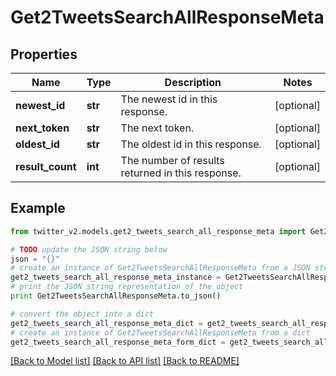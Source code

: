 # Get2TweetsSearchAllResponseMeta


## Properties
Name | Type | Description | Notes
------------ | ------------- | ------------- | -------------
**newest_id** | **str** | The newest id in this response. | [optional] 
**next_token** | **str** | The next token. | [optional] 
**oldest_id** | **str** | The oldest id in this response. | [optional] 
**result_count** | **int** | The number of results returned in this response. | [optional] 

## Example

```python
from twitter_v2.models.get2_tweets_search_all_response_meta import Get2TweetsSearchAllResponseMeta

# TODO update the JSON string below
json = "{}"
# create an instance of Get2TweetsSearchAllResponseMeta from a JSON string
get2_tweets_search_all_response_meta_instance = Get2TweetsSearchAllResponseMeta.from_json(json)
# print the JSON string representation of the object
print Get2TweetsSearchAllResponseMeta.to_json()

# convert the object into a dict
get2_tweets_search_all_response_meta_dict = get2_tweets_search_all_response_meta_instance.to_dict()
# create an instance of Get2TweetsSearchAllResponseMeta from a dict
get2_tweets_search_all_response_meta_form_dict = get2_tweets_search_all_response_meta.from_dict(get2_tweets_search_all_response_meta_dict)
```
[[Back to Model list]](../README.md#documentation-for-models) [[Back to API list]](../README.md#documentation-for-api-endpoints) [[Back to README]](../README.md)


